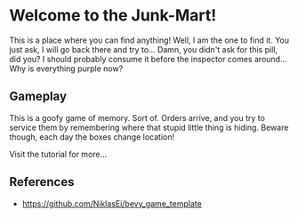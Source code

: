 # Welcome to the Junk-Mart!

This is a place where you can find anything! Well, I am the one to find it. You just ask, I will go back there and try to... Damn, you didn't ask for this pill, did you? I should probably consume it before the inspector comes around... Why is everything purple now?

## Gameplay

This is a goofy game of memory. Sort of. Orders arrive, and you try to service them by remembering where that stupid little thing is hiding. Beware though, each day the boxes change location!

Visit the tutorial for more...

## References

* https://github.com/NiklasEi/bevy_game_template
